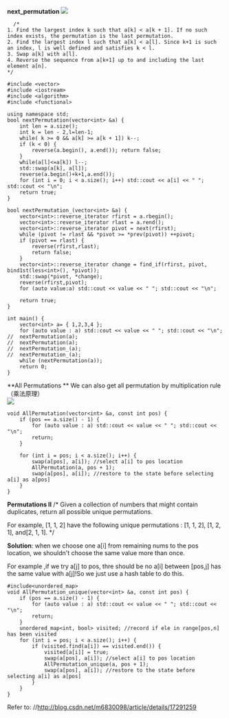 **next_permutation**
  ![](http://img.blog.csdn.net/20131212235556093?watermark/2/text/aHR0cDovL2Jsb2cuY3Nkbi5uZXQvbTY4MzAwOTg=/font/5a6L5L2T/fontsize/400/fill/I0JBQkFCMA==/dissolve/70/gravity/SouthEast)
  
```
  /*
1. Find the largest index k such that a[k] < a[k + 1]. If no such index exists, the permutation is the last permutation.
2. Find the largest index l such that a[k] < a[l]. Since k+1 is such an index, l is well defined and satisfies k < l.
3. Swap a[k] with a[l].
4. Reverse the sequence from a[k+1] up to and including the last element a[n].
*/

#include <vector>
#include <iostream>
#include <algorithm>
#include <functional>

using namespace std;
bool nextPermutation(vector<int> &a) {
	int len = a.size();
	int k = len - 2,l=len-1;
	while( k >= 0 && a[k] >= a[k + 1]) k--;
	if (k < 0) {
		reverse(a.begin(), a.end()); return false;
	}
	while(a[l]<=a[k]) l--;
	std::swap(a[k], a[l]);
	reverse(a.begin()+k+1,a.end());
	for (int i = 0; i < a.size(); i++) std::cout << a[i] << " "; std::cout << "\n";
	return true;
}

bool nextPermutation_(vector<int> &a) {
	vector<int>::reverse_iterator rfirst = a.rbegin();
	vector<int>::reverse_iterator rlast = a.rend();
	vector<int>::reverse_iterator pivot = next(rfirst);
	while (pivot != rlast && *pivot >= *prev(pivot)) ++pivot;
	if (pivot == rlast) {
		reverse(rfirst,rlast);
		return false;
	}
	vector<int>::reverse_iterator change = find_if(rfirst, pivot, bind1st(less<int>(), *pivot));
	std::swap(*pivot, *change);
	reverse(rfirst,pivot);
	for (auto value:a) std::cout << value << " "; std::cout << "\n";

	return true;
}

int main() {
	vector<int> a= { 1,2,3,4 };
	for (auto value : a) std::cout << value << " "; std::cout << "\n";
//	nextPermutation(a);
//	nextPermutation(a);
//	nextPermutation_(a);
//	nextPermutation_(a);
	while (nextPermutation(a));
	return 0;
}
```
**All Permutations **
We can also get all permutation by  multiplication rule（乘法原理）   
![](http://img.blog.csdn.net/20131214161358218?watermark/2/text/aHR0cDovL2Jsb2cuY3Nkbi5uZXQvbTY4MzAwOTg=/font/5a6L5L2T/fontsize/400/fill/I0JBQkFCMA==/dissolve/70/gravity/SouthEast)  

```
void AllPermutation(vector<int> &a, const int pos) {
	if (pos == a.size() - 1) {
		for (auto value : a) std::cout << value << " "; std::cout << "\n";
		return;
	}

	for (int i = pos; i < a.size(); i++) {
		swap(a[pos], a[i]); //select a[i] to pos location 
		AllPermutation(a, pos + 1);
		swap(a[pos], a[i]); //restore to the state before selecting a[i] as a[pos] 
	}
}
```

**Permutations II**
/*
Given a collection of numbers that might contain duplicates, return all possible unique permutations.

For example, [1, 1, 2] have the following unique permutations : [1, 1, 2], [1, 2, 1], and[2, 1, 1].
*/

**Solution**: when we choose one a[i] from remaining nums to the pos location, we shouldn't choose the same value more than once.

For example ,if we try a[j] to pos, thre should be no a[i] between [pos,j] has the same value with a[j]!So we just use a hash table to do this.
```
#include<unordered_map>
void AllPermutation_unique(vector<int> &a, const int pos) {
	if (pos == a.size() - 1) {
		for (auto value : a) std::cout << value << " "; std::cout << "\n";
		return;
	}
	unordered_map<int, bool> visited; //record if ele in range[pos,n] has been visited
	for (int i = pos; i < a.size(); i++) {
		if (visited.find(a[i]) == visited.end()) {
			visited[a[i]] = true;
			swap(a[pos], a[i]); //select a[i] to pos location 
			AllPermutation_unique(a, pos + 1);
			swap(a[pos], a[i]); //restore to the state before selecting a[i] as a[pos] 
		}
	}
}
```
Refer to:
//http://blog.csdn.net/m6830098/article/details/17291259
